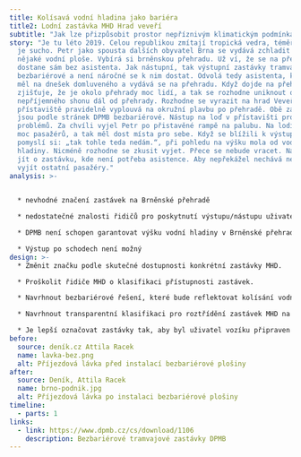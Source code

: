 ```yaml
---
title: Kolísavá vodní hladina jako bariéra
title2: Lodní zastávka MHD Hrad veveří
subtitle: "Jak lze přizpůsobit prostor nepříznivým klimatickým podmínkám? "
story: "Je tu léto 2019. Celou republikou zmítají tropická vedra, téměř neprší –
  je sucho. Petr jako spousta dalších obyvatel Brna se vydává zchladit se k
  nějaké vodní ploše. Vybírá si brněnskou přehradu. Už ví, že se na přehradu
  dostane sám bez asistenta. Jak nástupní, tak výstupní zastávky tramvaje jsou
  bezbariérové a není náročné se k nim dostat. Odvolá tedy asistenta, kterého
  měl na dnešek domluveného a vydává se na přehradu. Když dojde na přehradu
  zjišťuje, že je okolo přehrady moc lidí, a tak se rozhodne uniknout od
  nepříjemného shonu dál od přehrady. Rozhodne se vyrazit na hrad Veveří, kam z
  přístaviště pravidelně vyplouvá na okružní plavbu po přehradě. Obě zastávky
  jsou podle stránek DPMB bezbariérové. Nástup na loď v přístavišti probíhal bez
  problémů. Za chvíli vyjel Petr po přistavěné rampě na palubu. Na lodi nebylo
  moc pasažérů, a tak měl dost místa pro sebe. Když se blížili k výstupnímu molu
  pomyslí si: „tak tohle teda nedám.“, při pohledu na výšku mola od vodní
  hladiny. Nicméně rozhodne se zkusit vyjet. Přece se nebude vracet. Navíc má
  jít o zastávku, kde není potřeba asistence. Aby nepřekážel nechává nejdříve
  vyjít ostatní pasažéry."
analysis: >-
  

  * nevhodné značení zastávek na Brněnské přehradě

  * nedostatečné znalosti řidičů pro poskytnutí výstupu/nástupu uživatelům vozíku, viz pasport (XY)

  * DPMB není schopen garantovat výšku vodní hladiny v Brněnské přehradě

  * Výstup po schodech není možný
design: >-
  * Změnit značku podle skutečné dostupnosti konkrétní zastávky MHD.

  * Proškolit řidiče MHD o klasifikaci přístupnosti zastávek.

  * Navrhnout bezbariérové řešení, které bude reflektovat kolísání vodní hladiny.

  * Navrhnout transparentní klasifikaci pro roztřídění zastávek MHD na bezbariérové s asistencí a bezbariérové bez asistence.

  * Je lepší označovat zastávky tak, aby byl uživatel vozíku připraven na horší variantu (vyšší/nižší nástupiště).
before:
  source: deník.cz Attila Racek
  name: lavka-bez.png
  alt: Příjezdová lávka před instalací bezbariérové plošiny
after:
  source: Deník, Attila Racek
  name: brno-podnik.jpg
  alt: Příjezdová lávka po instalaci bezbariérové plošiny
timeline:
  - parts: 1
links:
  - link: https://www.dpmb.cz/cs/download/1106
    description: Bezbariérové tramvajové zastávky DPMB
---
```

